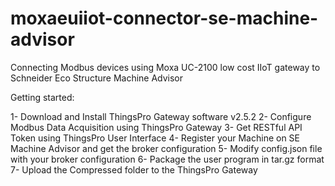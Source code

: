 # moxaeuiiot-connector-se-machine-advisor
Connecting Modbus devices using Moxa UC-2100 low cost IIoT gateway to Schneider Eco Structure Machine Advisor

Getting started:

1- Download and Install ThingsPro Gateway software v2.5.2
2- Configure Modbus Data Acquisition using ThingsPro Gateway
3- Get RESTful API Token using ThingsPro User Interface
4- Register your Machine on SE Machine Advisor and get the broker configuration
5- Modify config.json file with your broker configuration
6- Package the user program in tar.gz format
7- Upload the Compressed folder to the ThingsPro Gateway 
